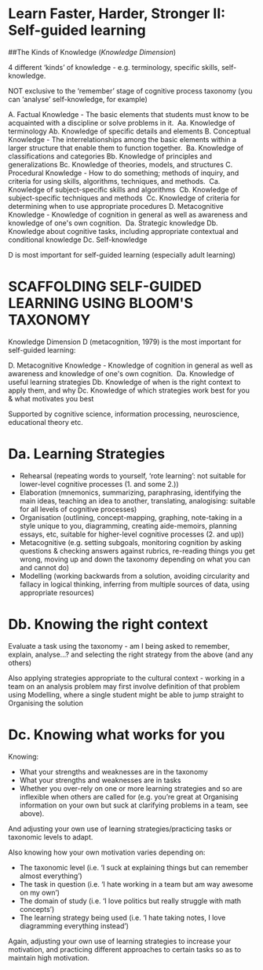 Learn Faster, Harder, Stronger II: Self-guided learning
===

##The Kinds of Knowledge (*Knowledge Dimension*)


4 different ‘kinds’ of knowledge - e.g. terminology, specific skills, self-knowledge.

NOT exclusive to the ‘remember’ stage of cognitive process taxonomy (you can ‘analyse’ self-knowledge, for example)

A. Factual Knowledge - The basic elements that students must know to be acquainted with a discipline or solve problems in it.   Aa. Knowledge of terminology 
  Ab. Knowledge of specific details and elements 
B. Conceptual Knowledge - The interrelationships among the basic elements within a larger structure that enable them to function together.   Ba. Knowledge of classifications and categories 
  Bb. Knowledge of principles and generalizations 
  Bc. Knowledge of theories, models, and structures 
C. Procedural Knowledge - How to do something; methods of inquiry, and criteria for using skills, algorithms, techniques, and methods.   Ca. Knowledge of subject-specific skills and algorithms   Cb. Knowledge of subject-specific techniques and 
methods   Cc. Knowledge of criteria for determining when 
to use appropriate procedures 
D. Metacognitive Knowledge - Knowledge of cognition in general as well as awareness and knowledge of one's own cognition.   Da. Strategic knowledge 
  Db. Knowledge about cognitive tasks, including appropriate contextual and conditional knowledge 
  Dc. Self-knowledge 

D is most important for self-guided learning (especially adult learning)

SCAFFOLDING SELF-GUIDED LEARNING USING BLOOM'S TAXONOMY
===

Knowledge Dimension D (metacognition, 1979) is the most important for self-guided learning:

D. Metacognitive Knowledge - Knowledge of cognition in general as well as awareness and knowledge of one's own cognition.   Da. Knowledge of useful learning strategies
  Db. Knowledge of when is the right context to apply them, and why
  Dc. Knowledge of which strategies work best for you & what motivates you best

Supported by cognitive science, information processing, neuroscience, educational theory etc.

Da. Learning Strategies
===

- Rehearsal (repeating words to yourself, ‘rote learning’: not suitable for lower-level cognitive processes (1. and some 2.))
- Elaboration (mnemonics, summarizing, paraphrasing, identifying the main ideas, teaching an idea to another, translating, analogising: suitable for all levels of cognitive processes)
- Organisation (outlining, concept-mapping, graphing, note-taking in a style unique to you, diagramming, creating aide-memoirs, planning essays, etc, suitable for higher-level cognitive processes (2. and up))
- Metacognitive (e.g. setting subgoals, monitoring cognition by asking questions & checking answers against rubrics, re-reading things you get wrong, moving up and down the taxonomy depending on what you can and cannot do)
- Modelling (working backwards from a solution, avoiding circularity and fallacy in logical thinking, inferring from multiple sources of data, using appropriate resources)

Db. Knowing the right context
===

Evaluate a task using the taxonomy - am I being asked to remember, explain, analyse…? and selecting the right strategy from the above (and any others)

Also applying strategies appropriate to the cultural context - working in a team on an analysis problem may first involve definition of that problem using Modelling, where a single student might be able to jump straight to Organising the solution

Dc. Knowing what works for you
===

Knowing:

- What your strengths and weaknesses are in the taxonomy
- What your strengths and weaknesses are in tasks
- Whether you over-rely on one or more learning strategies and so are inflexible when others are called for (e.g. you’re great at Organising information on your own but suck at clarifying problems in a team, see above).

And adjusting your own use of learning strategies/practicing tasks or taxonomic levels to adapt.

Also knowing how your own motivation varies depending on:

- The taxonomic level (i.e. ‘I suck at explaining things but can remember almost everything’)
- The task in question (i.e. ‘I hate working in a team but am way awesome on my own’)
- The domain of study (i.e. ‘I love politics but really struggle with math concepts’)
- The learning strategy being used (i.e. ‘I hate taking notes, I love diagramming everything instead’)

Again, adjusting your own use of learning strategies to increase your motivation, and practicing different approaches to certain tasks so as to maintain high motivation.